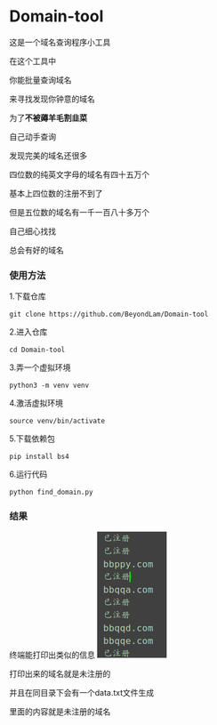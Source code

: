 # Domain-tool

这是一个域名查询程序小工具

在这个工具中

你能批量查询域名

来寻找发现你钟意的域名

为了**不被薅羊毛割韭菜**

自己动手查询

发现完美的域名还很多

四位数的纯英文字母的域名有四十五万个

基本上四位数的注册不到了

但是五位数的域名有一千一百八十多万个

自己细心找找

总会有好的域名

### 使用方法

1.下载仓库

	git clone https://github.com/BeyondLam/Domain-tool	

2.进入仓库

	cd Domain-tool

3.弄一个虚拟环境

	python3 -m venv venv

4.激活虚拟环境
 
 	source venv/bin/activate

5.下载依赖包

	pip install bs4

6.运行代码
	
	python find_domain.py
	
### 结果
终端能打印出类似的信息
![例如](images/domain.png  "例如")

打印出来的域名就是未注册的

并且在同目录下会有一个data.txt文件生成

里面的内容就是未注册的域名
